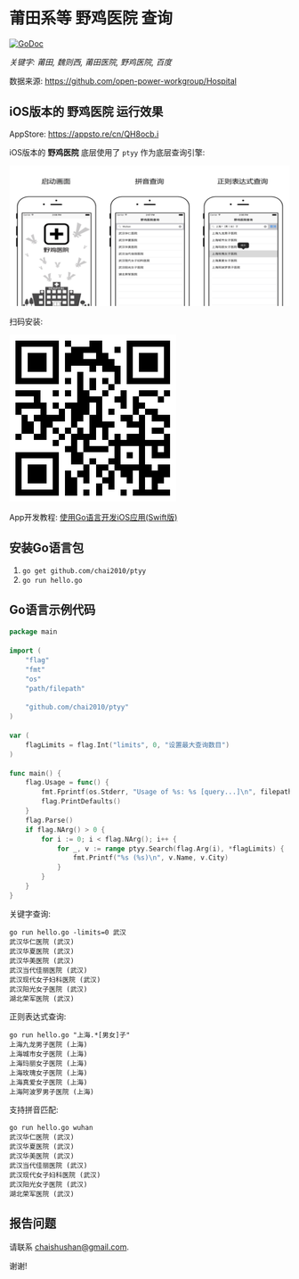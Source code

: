 # 莆田系等 野鸡医院 查询

[![GoDoc](https://godoc.org/github.com/chai2010/ptyy?status.svg)](https://godoc.org/github.com/chai2010/ptyy)

*关键字: 莆田, 魏则西, 莆田医院, 野鸡医院, 百度*


数据来源: https://github.com/open-power-workgroup/Hospital


## iOS版本的 **野鸡医院** 运行效果

AppStore: https://appsto.re/cn/QH8ocb.i

iOS版本的 **野鸡医院** 底层使用了 `ptyy` 作为底层查询引擎:

![](./ios-app/yjyy-ruby/misc/screenshots/yjyy-ios.png)

扫码安装:

![](./ios-app/yjyy-ruby/misc/appstore-yjyy.png)

App开发教程: [使用Go语言开发iOS应用(Swift版)](http://www.ituring.com.cn/article/215762)


## 安装Go语言包

1. `go get github.com/chai2010/ptyy`
2. `go run hello.go`

## Go语言示例代码

```Go
package main

import (
	"flag"
	"fmt"
	"os"
	"path/filepath"

	"github.com/chai2010/ptyy"
)

var (
	flagLimits = flag.Int("limits", 0, "设置最大查询数目")
)

func main() {
	flag.Usage = func() {
		fmt.Fprintf(os.Stderr, "Usage of %s: %s [query...]\n", filepath.Base(os.Args[0]), filepath.Base(os.Args[0]))
		flag.PrintDefaults()
	}
	flag.Parse()
	if flag.NArg() > 0 {
		for i := 0; i < flag.NArg(); i++ {
			for _, v := range ptyy.Search(flag.Arg(i), *flagLimits) {
				fmt.Printf("%s (%s)\n", v.Name, v.City)
			}
		}
	}
}
```

关键字查询:

```
go run hello.go -limits=0 武汉
武汉华仁医院 (武汉)
武汉华夏医院 (武汉)
武汉华美医院 (武汉)
武汉当代佳丽医院 (武汉)
武汉现代女子妇科医院 (武汉)
武汉阳光女子医院 (武汉)
湖北荣军医院 (武汉)
```

正则表达式查询:

```
go run hello.go "上海.*[男女]子"
上海九龙男子医院 (上海)
上海城市女子医院 (上海)
上海玛丽女子医院 (上海)
上海玫瑰女子医院 (上海)
上海真爱女子医院 (上海)
上海阿波罗男子医院 (上海)
```

支持拼音匹配:

```
go run hello.go wuhan
武汉华仁医院 (武汉)
武汉华夏医院 (武汉)
武汉华美医院 (武汉)
武汉当代佳丽医院 (武汉)
武汉现代女子妇科医院 (武汉)
武汉阳光女子医院 (武汉)
湖北荣军医院 (武汉)
```

## 报告问题

请联系 <chaishushan@gmail.com>.

谢谢!
